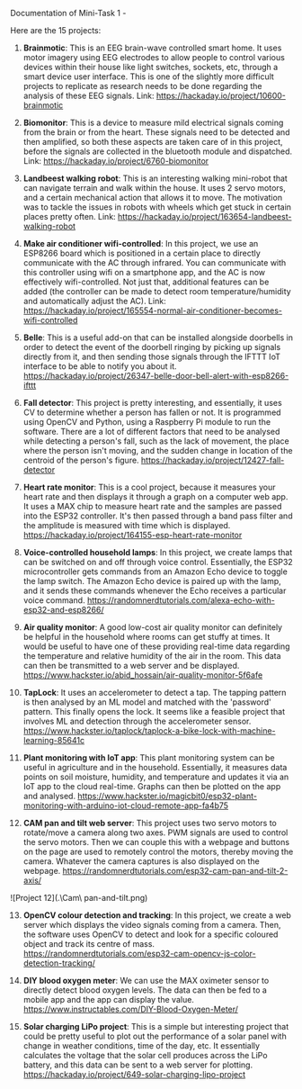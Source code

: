 Documentation of Mini-Task 1 -

Here are the 15 projects:

1. **Brainmotic**: 
This is an EEG brain-wave controlled smart home. It uses motor imagery using EEG electrodes to allow people to control various devices within their house like light switches, sockets, etc, through a smart device user interface. This is one of the slightly more difficult projects to replicate as research needs to be done regarding the analysis of these EEG signals. Link: https://hackaday.io/project/10600-brainmotic

2. **Biomonitor**: 
This is a device to measure mild electrical signals coming from the brain or from the heart. These signals need to be detected and then amplified, so both these aspects are taken care of in this project, before the signals are collected in the bluetooth module and dispatched. Link: https://hackaday.io/project/6760-biomonitor

3. **Landbeest walking robot**: This is an interesting walking mini-robot that can navigate terrain and walk within the house. It uses 2 servo motors, and a certain mechanical action that allows it to move. The motivation was to tackle the issues in robots with wheels which get stuck in certain places pretty often. Link: https://hackaday.io/project/163654-landbeest-walking-robot

4. **Make air conditioner wifi-controlled**: 
In this project, we use an ESP8266 board which is positioned in a certain place to directly communicate with the AC through infrared. You can communicate with this controller using wifi on a smartphone app, and the AC is now effectively wifi-controlled. Not just that, additional features can be added (the controller can be made to detect room temperature/humidity and automatically adjust the AC). Link: https://hackaday.io/project/165554-normal-air-conditioner-becomes-wifi-controlled

5. **Belle**: This is a useful add-on that can be installed alongside doorbells in order to detect the event of the doorbell ringing by picking up signals directly from it, and then sending those signals through the IFTTT IoT interface to be able to notify you about it. https://hackaday.io/project/26347-belle-door-bell-alert-with-esp8266-ifttt

6. **Fall detector**: This project is pretty interesting, and essentially, it uses CV to determine whether a person has fallen or not. It is programmed using OpenCV and Python, using a Raspberry Pi module to run the software. There are a lot of different factors that need to be analysed while detecting a person's fall, such as the lack of movement, the place where the person isn't moving, and the sudden change in location of the centroid of the person's figure.  https://hackaday.io/project/12427-fall-detector

7. **Heart rate monitor**: This is a cool project, because it measures your heart rate and then displays it through a graph on a computer web app. It uses a MAX chip to measure heart rate and the samples are passed into the ESP32 controller. It's then passed through a band pass filter and the amplitude is measured with time which is displayed. https://hackaday.io/project/164155-esp-heart-rate-monitor

8. **Voice-controlled household lamps**: In this project, we create lamps that can be switched on and off through voice control. Essentially, the ESP32 microcontroller gets commands from an Amazon Echo device to toggle the lamp switch. The Amazon Echo device is paired up with the lamp, and it sends these commands whenever the Echo receives a particular voice command.  https://randomnerdtutorials.com/alexa-echo-with-esp32-and-esp8266/

9. **Air quality monitor**: A good low-cost air quality monitor can definitely be helpful in the household where rooms can get stuffy at times. It would be useful to have one of these providing real-time data regarding the temperature and relative humidity of the air in the room. This data can then be transmitted to a web server and be displayed. https://www.hackster.io/abid_hossain/air-quality-monitor-5f6afe

10. **TapLock**: It uses an accelerometer to detect a tap. The tapping pattern is then analysed by an ML model and matched with the 'password' pattern. This finally opens the lock. It seems like a feasible project that involves ML and detection through the accelerometer sensor. https://www.hackster.io/taplock/taplock-a-bike-lock-with-machine-learning-85641c

11. **Plant monitoring with IoT app**: This plant monitoring system can be useful in agriculture and in the household. Essentially, it measures data points on soil moisture, humidity, and temperature and updates it via an IoT app to the cloud real-time. Graphs can then be plotted on the app and analysed. https://www.hackster.io/magicbit0/esp32-plant-monitoring-with-arduino-iot-cloud-remote-app-fa4b75

12. **CAM pan and tilt web server**: This project uses two servo motors to rotate/move a camera along two axes. PWM signals are used to control the servo motors. Then we can couple this with a webpage and buttons on the page are used to remotely control the motors, thereby moving the camera. Whatever the camera captures is also displayed on the webpage. https://randomnerdtutorials.com/esp32-cam-pan-and-tilt-2-axis/

![Project 12](.\Cam\ pan-and-tilt.png)

13. **OpenCV colour detection and tracking**: In this project, we create a web server which displays the video signals coming from a camera. Then, the software uses OpenCV to detect and look for a specific coloured object and track its centre of mass. https://randomnerdtutorials.com/esp32-cam-opencv-js-color-detection-tracking/

14. **DIY blood oxygen meter**: We can use the MAX oximeter sensor to directly detect blood oxygen levels. The data can then be fed to a mobile app and the app can display the value. https://www.instructables.com/DIY-Blood-Oxygen-Meter/

15. **Solar charging LiPo project**: This is a simple but interesting project that could be pretty useful to plot out the performance of a solar panel with change in weather conditions, time of the day, etc. It essentially calculates the voltage that the solar cell produces across the LiPo battery, and this data can be sent to a web server for plotting. https://hackaday.io/project/649-solar-charging-lipo-project
